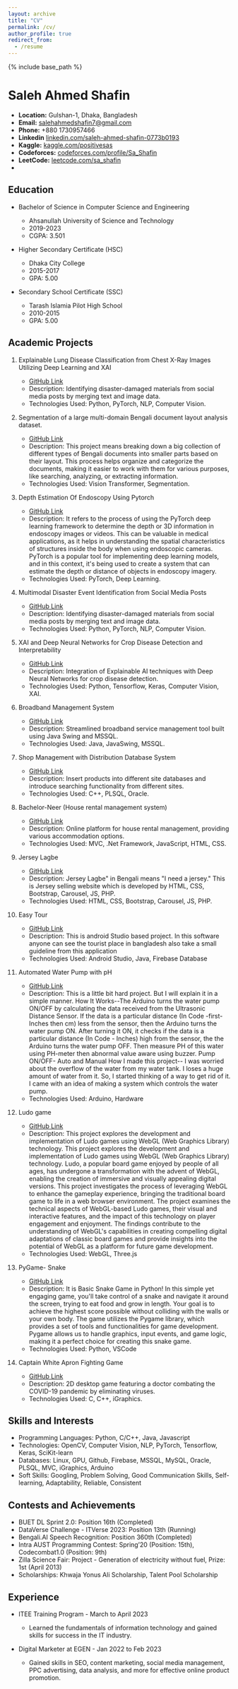 ```yaml
---
layout: archive
title: "CV"
permalink: /cv/
author_profile: true
redirect_from:
  - /resume
---
```


{% include base_path %}

# Saleh Ahmed Shafin

- **Location:** Gulshan-1, Dhaka, Bangladesh
- **Email:** salehahmedshafin7@gmail.com
- **Phone:** +880 1730957466
- **Linkedin** [linkedin.com/saleh-ahmed-shafin-0773b0193](https://www.linkedin.com/in/saleh-ahmed-shafin-0773b0193)
- **Kaggle:** [kaggle.com/positivesas](https://www.kaggle.com/positivesas)
- **Codeforces:** [codeforces.com/profile/Sa_Shafin](https://codeforces.com/profile/Sa_Shafin)
- **LeetCode:** [leetcode.com/sa_shafin](https://leetcode.com/sa_shafin)
- 

## Education

- Bachelor of Science in Computer Science and Engineering
  - Ahsanullah University of Science and Technology
  - 2019-2023
  - CGPA: 3.501

- Higher Secondary Certificate (HSC)
  - Dhaka City College
  - 2015-2017
  - GPA: 5.00

- Secondary School Certificate (SSC)
  - Tarash Islamia Pilot High School
  - 2010-2015
  - GPA: 5.00

## Academic Projects

1. Explainable Lung Disease Classification from Chest X-Ray Images Utilizing Deep Learning and XAI
   - [GitHub Link](#)
   - Description: Identifying disaster-damaged materials from social media posts by merging text and image data.
   - Technologies Used: Python, PyTorch, NLP, Computer Vision.
  
2. Segmentation of a large multi-domain Bengali document layout analysis dataset.
   - [GitHub Link](https://github.com/SalehAhmedShafin/BUET-DL-Competition)
   - Description: This project means breaking down a big collection of different types of Bengali documents into smaller parts based on their layout. This             process helps organize and categorize the documents, making it easier to work with them for various purposes, like searching, analyzing, or extracting            information.
   - Technologies Used: Vision Transformer, Segmentation.

3. Depth Estimation Of Endoscopy Using Pytorch
   - [GitHub Link](https://github.com/SalehAhmedShafin/DepthEstimationOfEndoscopyUsingPytorch)
   - Description: It refers to the process of using the PyTorch deep learning framework to determine the depth or 3D information in endoscopy images or videos.        This can be valuable in medical applications, as it helps in understanding the spatial characteristics of structures inside the body when using endoscopic        cameras. PyTorch is a popular tool for implementing deep learning models, and in this context, it's being used to create a system that can estimate the           depth or distance of objects in endoscopy imagery.
   - Technologies Used: PyTorch, Deep Learning.
     
4. Multimodal Disaster Event Identification from Social Media Posts
   - [GitHub Link](https://github.com/SalehAhmedShafin/Multimodal-Disaster-Event-Identification-from-Social-Media-Posts)
   - Description: Identifying disaster-damaged materials from social media posts by merging text and image data.
   - Technologies Used: Python, PyTorch, NLP, Computer Vision.

5. XAI and Deep Neural Networks for Crop Disease Detection and Interpretability
   - [GitHub Link](https://github.com/SalehAhmedShafin/XAI-and-Deep-Neural-Networks-for-Crop-Disease-Detection-and-Interpretability)
   - Description: Integration of Explainable AI techniques with Deep Neural Networks for crop disease detection.
   - Technologies Used: Python, Tensorflow, Keras, Computer Vision, XAI.

6. Broadband Management System
   - [GitHub Link](https://github.com/SalehAhmedShafin/Project-Broadband-Management-System)
   - Description: Streamlined broadband service management tool built using Java Swing and MSSQL.
   - Technologies Used: Java, JavaSwing, MSSQL.

7. Shop Management with Distribution Database System
   - [GitHub Link](https://github.com/SalehAhmedShafin/ShopManagementWithDDS)
   - Description: Insert products into different site databases and introduce searching functionality from different sites.
   - Technologies Used: C++, PLSQL, Oracle.

8. Bachelor-Neer (House rental management system)
   - [GitHub Link](https://github.com/SalehAhmedShafin/MVCProject)
   - Description: Online platform for house rental management, providing various accommodation options.
   - Technologies Used: MVC, .Net Framework, JavaScript, HTML, CSS.
  
9. Jersey Lagbe
   - [GitHub Link](https://github.com/SalehAhmedShafin/JerseyLagbe)
   - Description: Jersey Lagbe" in Bengali means "I need a jersey." This is Jersey selling website which is developed by HTML, CSS, Bootstrap, Carousel, JS, PHP.
   - Technologies Used: HTML, CSS, Bootstrap, Carousel, JS, PHP.
  
10. Easy Tour
     - [GitHub Link](https://github.com/SalehAhmedShafin/ProjectEasyTour)
     - Description: This is android Studio based project. In this software anyone can see the tourist place in bangladesh also take a small guideline from this          application
     - Technologies Used: Android Studio, Java, Firebase Database

11. Automated Water Pump with pH
     - [GitHub Link](https://github.com/SalehAhmedShafin/Automated-Water-Pump-with-PH)
     - Description: This is a little bit hard project. But I will explain it in a simple manner.
       How It Works--The Arduino turns the water pump ON/OFF by calculating the data received from the Ultrasonic Distance Sensor. If the data is a particular           distance (In Code -first-Inches then cm) less from the sensor, then the Arduino turns the water pump ON. After turning it ON, it checks if the data is a          particular distance (In Code - Inches) high from the sensor, the the Arduino turns the water pump OFF. Then measure PH of this water using PH-meter then          abnormal value aware using buzzer.
       Pump ON/OFF- Auto and Manual
       How I made this project-- I was worried about the overflow of the water from my water tank. I loses a huge amount of water from it. So, I started thinking        of a way to get rid of it. I came with an idea of making a system which controls the water pump.
     - Technologies Used: Arduino, Hardware

12. Ludo game
     - [GitHub Link](https://github.com/SalehAhmedShafin/Ludo-Legend-WebGL-Three.Js)
     - Description: This project explores the development and implementation of Ludo games using WebGL (Web Graphics Library) technology.
       This project explores the development and implementation of Ludo games using WebGL (Web Graphics Library) technology. Ludo, a popular board game enjoyed by       people of all ages, has undergone a transformation with the advent of WebGL, enabling the creation of immersive and visually appealing digital versions.          This project investigates the process of leveraging WebGL to enhance the gameplay experience, bringing the traditional board game to life in a web browser        environment. The project examines the technical aspects of WebGL-based Ludo games, their visual and interactive features, and the impact of this technology       on player engagement and enjoyment. The findings contribute to the understanding of WebGL's capabilities in creating compelling digital adaptations of            classic board games and provide insights into the potential of WebGL as a platform for future game development.
     - Technologies Used: WebGL, Three.js

13. PyGame- Snake
     - [GitHub Link](https://github.com/SalehAhmedShafin/Snake-Game-Python)
     - Description: It is Basic Snake Game in Python! In this simple yet engaging game, you'll take control of a snake and navigate it around the screen, trying to      eat food and grow in length. Your goal is to achieve the highest score possible without colliding with the walls or your own body.
       The game utilizes the Pygame library, which provides a set of tools and functionalities for game development. Pygame allows us to handle graphics, input          events, and game logic, making it a perfect choice for creating this snake game.
     - Technologies Used: Python, VSCode

14. Captain White Apron Fighting Game
     - [GitHub Link](https://github.com/SalehAhmedShafin/CaptainWhiteApron)
     - Description: 2D desktop game featuring a doctor combating the COVID-19 pandemic by eliminating viruses.
     - Technologies Used: C, C++, iGraphics.

## Skills and Interests

- Programming Languages: Python, C/C++, Java, Javascript
- Technologies: OpenCV, Computer Vision, NLP, PyTorch, Tensorflow, Keras, SciKit-learn
- Databases: Linux, GPU, Github, Firebase, MSSQL, MySQL, Oracle, PLSQL, MVC, iGraphics, Arduino
- Soft Skills: Googling, Problem Solving, Good Communication Skills, Self-learning, Adaptability, Reliable, Consistent

## Contests and Achievements

- BUET DL Sprint 2.0: Position 16th (Completed)
- DataVerse Challenge - ITVerse 2023: Position 13th (Running)
- Bengali.AI Speech Recognition: Position 360th (Completed)
- Intra AUST Programming Contest: Spring’20 (Position: 15th), Codecombat1.0 (Position: 9th)
- Zilla Science Fair: Project - Generation of electricity without fuel, Prize: 1st (April 2013)
- Scholarships: Khwaja Yonus Ali Scholarship, Talent Pool Scholarship

## Experience

- ITEE Training Program - March to April 2023
  - Learned the fundamentals of information technology and gained skills for success in the IT industry.

- Digital Marketer at EGEN - Jan 2022 to Feb 2023
  - Gained skills in SEO, content marketing, social media management, PPC advertising, data analysis, and more for effective online product promotion.

